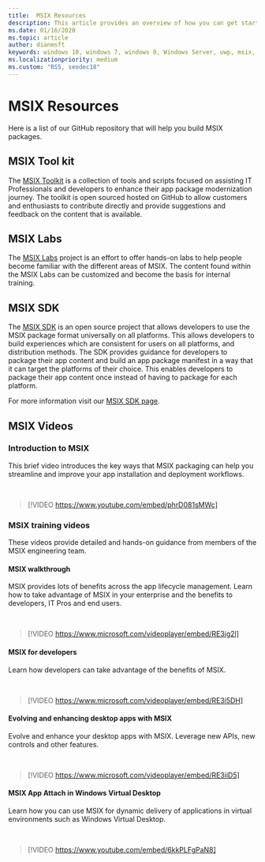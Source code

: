 ```yaml
---
title:  MSIX Resources 
description: This article provides an overview of how you can get started with using MSIX. The article will point you to our Git Hub repositories depending on your scenarios. 
ms.date: 01/16/2020
ms.topic: article
author: dianmsft
keywords: windows 10, windows 7, windows 8, Windows Server, uwp, msix, msixcore, 1709, 1703, 1607, 1511, 1507
ms.localizationpriority: medium
ms.custom: "RS5, seodec18"
---
```


# MSIX Resources 
Here is a list of our GitHub repository that will help you build MSIX packages. 

## MSIX Tool kit 
The [MSIX Toolkit](https://github.com/microsoft/MSIX-Toolkit) is a collection of tools and scripts focused on assisting IT Professionals and developers to enhance their app package modernization journey. The toolkit is open sourced hosted on GitHub to allow customers and enthusiasts to contribute directly and provide suggestions and feedback on the content that is available.

## MSIX Labs 
The [MSIX Labs](https://github.com/microsoft/MSIX-Labs) project is an effort to offer hands-on labs to help people become familiar with the different areas of MSIX. The content found within the MSIX Labs can be customized and become the basis for internal training.

## MSIX SDK 
The [MSIX SDK](https://github.com/Microsoft/msix-packaging) is an open source project that allows developers to use the MSIX package format universally on all platforms. This allows developers to build experiences which are consistent for users on all platforms, and distribution methods. The SDK provides guidance for developers to package their app content and build an app package manifest in a way that it can target the platforms of their choice. This enables developers to package their app content once instead of having to package for each platform.

For more information visit our [MSIX SDK page](msix-sdk/sdk-overview.md).

## MSIX Videos

### Introduction to MSIX

This brief video introduces the key ways that MSIX packaging can help you streamline and improve your app installation and deployment workflows.

<br/>

> [!VIDEO https://www.youtube.com/embed/phrD081sMWc]

### MSIX training videos

These videos provide detailed and hands-on guidance from members of the MSIX engineering team.

#### MSIX walkthrough

MSIX provides lots of benefits across the app lifecycle management. Learn how to take advantage of MSIX in your enterprise and the benefits to developers, IT Pros and end users.

<br/>

>[!VIDEO https://www.microsoft.com/videoplayer/embed/RE3ig2l]

#### MSIX for developers

Learn how developers can take advantage of the benefits of MSIX.

<br/>

>[!VIDEO https://www.microsoft.com/videoplayer/embed/RE3i5DH]

#### Evolving and enhancing desktop apps with MSIX

Evolve and enhance your desktop apps with MSIX. Leverage new APIs, new controls and other features.

<br/>

>[!VIDEO https://www.microsoft.com/videoplayer/embed/RE3iiD5]

#### MSIX App Attach in Windows Virtual Desktop

Learn how you can use MSIX for dynamic delivery of applications in virtual environments such as Windows Virtual Desktop.

<br/>

> [!VIDEO https://www.youtube.com/embed/6kkPLFgPaN8]
